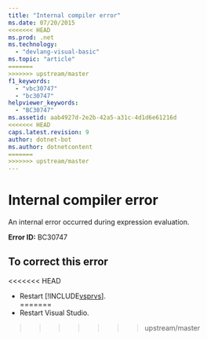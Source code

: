 ```yaml
---
title: "Internal compiler error"
ms.date: 07/20/2015
<<<<<<< HEAD
ms.prod: .net
ms.technology: 
  - "devlang-visual-basic"
ms.topic: "article"
=======
>>>>>>> upstream/master
f1_keywords: 
  - "vbc30747"
  - "bc30747"
helpviewer_keywords: 
  - "BC30747"
ms.assetid: aab4927d-2e2b-42a5-a31c-4d1d6e61216d
<<<<<<< HEAD
caps.latest.revision: 9
author: dotnet-bot
ms.author: dotnetcontent
=======
>>>>>>> upstream/master
---
```

# Internal compiler error
An internal error occurred during expression evaluation.  
  
 **Error ID:** BC30747  
  
## To correct this error  
  
<<<<<<< HEAD
-   Restart [!INCLUDE[vsprvs](~/includes/vsprvs-md.md)].  
=======
-   Restart Visual Studio.  
>>>>>>> upstream/master
  

